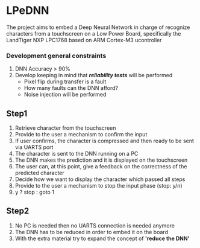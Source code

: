 # LPeDNN
The project aims to embed a Deep Neural Network in charge of recognize characters from a touchscreen on a Low Power Board, specifically the LandTiger NXP LPC1768 based on ARM Cortex-M3 ucontroller
### Development general constraints
 1. DNN Accuracy > 90%
 2. Develop keeping in mind that ***reliability tests*** will be performed
    - Pixel flip during transfer is a fault
    - How many faults can the DNN afford?
    - Noise injection will be performed
## Step1
 1. Retrieve character from the touchscreen
 2. Provide to the user a mechanism to confirm the input 
 3. If user confirms, the character is compressed and then ready to be sent via UARTS port
 4. The character is sent to the DNN running on a PC
 5. The DNN makes the prediction and it is displayed on the touchscreen
 6. The user can, at this point, give a feedback on the correctness of the predicted character
 7. Decide how we want to display the character which passed all steps
 8. Provide to the user a mechanism to stop the input phase (stop: y/n)
 9. y ? stop : goto 1
 
 ## Step2
  1. No PC is needed then no UARTS connection is needed anymore
  2. The DNN has to be reduced in order to embed it on the board
  3. With the extra material try to expand the concept of **'reduce the DNN'**
